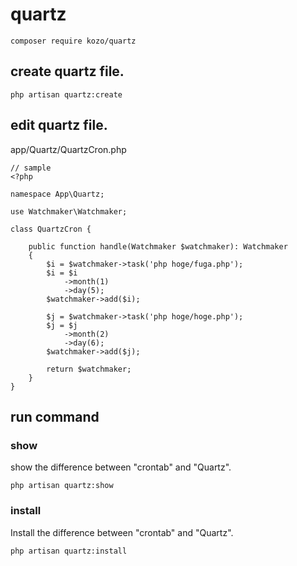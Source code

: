 # quartz

```
composer require kozo/quartz
```

## create quartz file.
```
php artisan quartz:create
```

## edit quartz file.

app/Quartz/QuartzCron.php
```
// sample
<?php

namespace App\Quartz;

use Watchmaker\Watchmaker;

class QuartzCron {

    public function handle(Watchmaker $watchmaker): Watchmaker
    {
        $i = $watchmaker->task('php hoge/fuga.php');
        $i = $i
            ->month(1)
            ->day(5);
        $watchmaker->add($i);

        $j = $watchmaker->task('php hoge/hoge.php');
        $j = $j
            ->month(2)
            ->day(6);
        $watchmaker->add($j);

        return $watchmaker;
    }
}
```

## run command

### show
show the difference between "crontab" and "Quartz".

```
php artisan quartz:show
```

### install
Install the difference between "crontab" and "Quartz".

```
php artisan quartz:install
```
